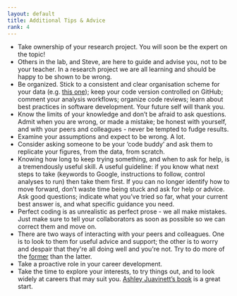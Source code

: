 ```yaml
---
layout: default
title: Additional Tips & Advice
rank: 4
---
```

* Take ownership of your research project. You will soon be the expert on the topic!
* Others in the lab, and Steve, are here to guide and advise you, not to be your teacher. In a research project we are all learning and should be happy to be shown to be wrong.
* Be organized. Stick to a consistent and clear organisation scheme for your data (e.g. [this one](https://bids.neuroimaging.io/)); keep your code version controlled on GitHub; comment your analysis workflows; organize code reviews; learn about best practices in software development. Your future self will thank you.
* Know the limits of your knowledge and don’t be afraid to ask questions. Admit when you are wrong, or made a mistake; be honest with yourself, and with your peers and colleagues - never be tempted to fudge results.
* Examine your assumptions and expect to be wrong. A lot.
* Consider asking someone to be your ‘code buddy’ and ask them to replicate your figures, from the data, from scratch.
* Knowing how long to keep trying something, and when to ask for help, is a tremendously useful skill. A useful guideline: if you know what next steps to take (keywords to Google, instructions to follow, control analyses to run) then take them first. If you can no longer identify how to move forward, don’t waste time being stuck and ask for help or advice.
Ask good questions; indicate what you’ve tried so far, what your current best answer is, and what specific guidance you need.
* Perfect coding is as unrealistic as perfect prose - we all make mistakes. Just make sure to tell your collaborators as soon as possible so we can correct them and move on.
* There are two ways of interacting with your peers and colleagues. One is to look to them for useful advice and support; the other is to worry and despair that they're all doing well and you're not. Try to do more of the [former](https://twitter.com/annegalloway/status/438412389319319552?lang=en) than the latter.
* Take a proactive role in your career development.
* Take the time to explore your interests, to try things out, and to look widely at careers that may suit you. [Ashley Juavinett’s book](https://cup.columbia.edu/book/so-you-want-to-be-a-neuroscientist/9780231190893) is a great start.
